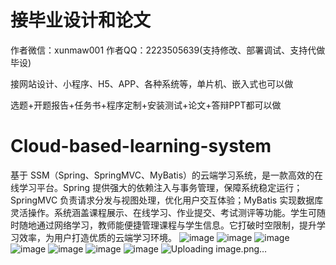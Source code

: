 # 接毕业设计和论文
作者微信：xunmaw001  作者QQ：2223505639(支持修改、部署调试、支持代做毕设)

接网站设计、小程序、H5、APP、各种系统等，单片机、嵌入式也可以做

选题+开题报告+任务书+程序定制+安装测试+论文+答辩PPT都可以做
# Cloud-based-learning-system
基于 SSM（Spring、SpringMVC、MyBatis）的云端学习系统，是一款高效的在线学习平台。Spring 提供强大的依赖注入与事务管理，保障系统稳定运行；SpringMVC 负责请求分发与视图处理，优化用户交互体验；MyBatis 实现数据库灵活操作。系统涵盖课程展示、在线学习、作业提交、考试测评等功能。学生可随时随地通过网络学习，教师能便捷管理课程与学生信息。它打破时空限制，提升学习效率，为用户打造优质的云端学习环境。 
![image](https://github.com/user-attachments/assets/4799dbfc-8c60-4e63-984e-7681fadc382b)
![image](https://github.com/user-attachments/assets/0f7b6912-6396-4e33-9848-00c42e4a9979)
![image](https://github.com/user-attachments/assets/4a3f0e6b-aecc-4dec-82ca-4dfb4f0571dc)
![image](https://github.com/user-attachments/assets/538271c8-fbc9-473e-bae1-f3879d5ab519)
![image](https://github.com/user-attachments/assets/b1bb5fa1-9e45-4fc2-9225-4d9b11054227)
![image](https://github.com/user-attachments/assets/c9df4444-d218-4bf2-8588-3c92cf91c469)
![image](https://github.com/user-attachments/assets/1e2778de-8361-4a4a-9fb5-53fb23ca2f96)
![Uploading image.png…]()
